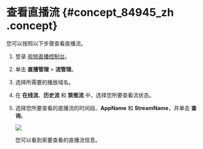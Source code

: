 # 查看直播流 {#concept_84945_zh .concept}

您可以按照以下步骤查看直播流。

1.  登录 [视频直播控制台](https://live.console.aliyun.com/#/live/domains)。
2.  单击 **直播管理** \> **流管理**。
3.  选择所需要的播放域名。
4.  在 **在线流**、**历史流** 和 **禁推流** 中，选择您所要查看流状态。
5.  选择您所要查看的直播流的时间段、**AppName** 和 **StreamName**，并单击 **查询**。

    ![](http://static-aliyun-doc.oss-cn-hangzhou.aliyuncs.com/assets/img/20719/154519065021855_zh-CN.png)

    您可以看到索要查看的直播流信息。


